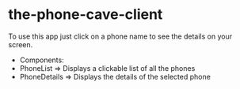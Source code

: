 # the-phone-cave-client

To use this app just click on a phone name to see the details on your screen.

- Components:
 - PhoneList => Displays a clickable list of all the phones
 - PhoneDetails => Displays the details of the selected phone
